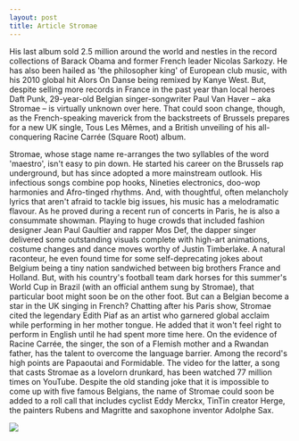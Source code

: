 ```yaml
---
layout: post
title: Article Stromae
---
```



<p>His last album sold 2.5 million around the world and nestles in the record collections of Barack Obama and former French leader Nicolas Sarkozy.
He has also been hailed as 'the philosopher king' of European club music, with his 2010 global hit Alors On Danse being remixed by Kanye West.
But, despite selling more records in France in the past year than local heroes Daft Punk, 29-year-old Belgian singer-songwriter Paul Van Haver – aka Stromae – is virtually unknown over here.
That could soon change, though, as the French-speaking maverick from the backstreets of Brussels prepares for a new UK single, Tous Les Mêmes, and a British unveiling of his all-conquering Racine Carrée (Square Root) album.

Stromae, whose stage name re-arranges the two syllables of the word 'maestro', isn't easy to pin down. He started his career on the Brussels rap underground, but has since adopted a more mainstream outlook. His infectious songs combine pop hooks, Nineties electronics, doo-wop harmonies and Afro-tinged rhythms. And, with thoughtful, often melancholy lyrics that aren't afraid to tackle big issues, his music has a melodramatic flavour.
As he proved during a recent run of concerts in Paris, he is also a consummate showman. Playing to huge crowds that included fashion designer Jean Paul Gaultier and rapper Mos Def, the dapper singer delivered some outstanding visuals complete with high-art animations, costume changes and dance moves worthy of Justin Timberlake.
A natural raconteur, he even found time for some self-deprecating jokes about Belgium being a tiny nation sandwiched between big brothers France and Holland. But, with his country's football team dark horses for this summer's World Cup in Brazil (with an official anthem sung by Stromae), that particular boot might soon be on the other foot.
But can a Belgian become a star in the UK singing in French? Chatting after his Paris show, Stromae cited the legendary Edith Piaf as an artist who garnered global acclaim while performing in her mother tongue. He added that it won't feel right to perform in English until he had spent more time here.
On the evidence of Racine Carrée, the singer, the son of a Flemish mother and a Rwandan father, has the talent to overcome the language barrier. Among the record's high points are Papaoutai and Formidable. The video for the latter, a song that casts Stromae as a lovelorn drunkard, has been watched 77 million times on YouTube.
Despite the old standing joke that it is impossible to come up with five famous Belgians, the name of Stromae could soon be added to a roll call that includes cyclist Eddy Merckx, TinTin creator Herge, the painters Rubens and Magritte and saxophone inventor Adolphe Sax.
</p>
<img src="http://www3.iconcerts.com/fr/sites/default/files/imagecache/icnews_642_scale/stromae_3_600x340_0_0.jpg">